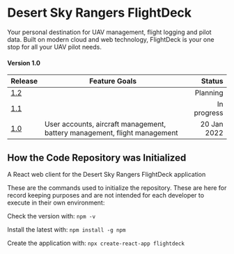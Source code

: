 # Desert Sky Rangers FlightDeck

Your personal destination for UAV management, flight logging and pilot data. Built on modern cloud and web technology, FlightDeck is your one stop for all your UAV pilot needs.

#### Version 1.0

| Release                                                               | Feature Goals                                                             |      Status |
|-----------------------------------------------------------------------|---------------------------------------------------------------------------|------------:|
| [1.2](https://github.com/desertskyrangers.org/flightdeck/milestone/3) |  |    Planning |
| [1.1](https://github.com/desertskyrangers.org/flightdeck/milestone/2) |  | In progress |
| [1.0](https://github.com/desertskyrangers.org/flightdeck/milestone/1) | User accounts, aircraft management, battery management, flight management | 20 Jan 2022 |

## How the Code Repository was Initialized

A React web client for the Desert Sky Rangers FlightDeck application

These are the commands used to initialize the repository. These are here for record keeping purposes and are not intended for each developer to execute in their own environment:

Check the version with: ```npm -v```

Install the latest with: ```npm install -g npm```

Create the application with: ```npx create-react-app flightdeck```
